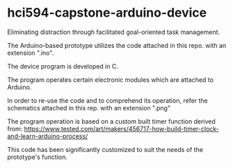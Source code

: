 # hci594-capstone-arduino-device
Eliminating distraction through facilitated goal-oriented task management.

The Arduino-based prototype utilizes the code attached in this repo. with an extension ".ino". 

The device program is developed in C. 

The program operates certain electronic modules which are attached to Arduino. 

In order to re-use the code and to comprehend its operation, refer the schematics attached in this rep. with an extension ".png"

The program operation is based on a custom built timer function derived from:
https://www.tested.com/art/makers/456717-how-build-timer-clock-and-learn-arduino-process/  

This code has been significantly customized to suit the needs of the prototype's function.
